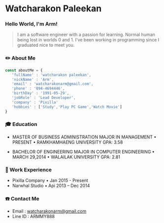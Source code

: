 # Watcharakon Paleekan

### Hello World, I'm Arm!

> I am a software engineer with a passion for learning. Normal human being lost in worlds 0 and 1. I've been working in programming since I graduated nice to meet you.

### ✏️ About Me
```javascript
const aboutMe = {
   'fullName' : 'watcharakon paleekan',
   'nickName' : 'Arm',
   'email' : 'watcharakonarm@gmail.com',
   'phone' : '094-4694446',
   'birthDay' : '1991-05-29',
   'jobRole' : 'Lead Developer',
   'company' : 'Pixilla'
   'hobbies' : ['Study','Play PC Game','Watch Movie']
}
```
### 🎓 Education
- MASTER OF BUSINESS ADMINISTRATION MAJOR IN MANAGEMENT • PRESENT • RAMKHAMHAENG UNIVERSITY
GPA: 3.58

- BACHELOR OF ENGINEERING MAJOR IN COMPUTER ENGINEERING • MARCH 29,2014 • WALAILAK UNIVERSITY
GPA: 2.81

### 🏢 Work Experience
-  Pixilla Company • Jan 2015 - Present
-  Narwhal Studio • Api 2013 – Dec 2014


### ☎️ Contact Me
- Email : watcharakonarm@gmail.com
- Line ID : ARMMY888
